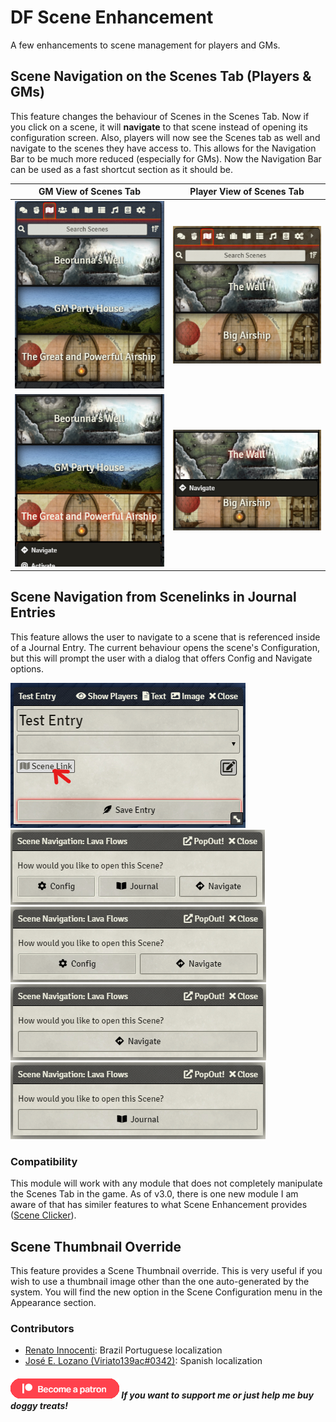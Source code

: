 # DF Scene Enhancement
A few enhancements to scene management for players and GMs.

## Scene Navigation on the Scenes Tab (Players & GMs)

This feature changes the behaviour of Scenes in the Scenes Tab. Now if you click on a scene, it will **navigate** to that scene instead of opening its configuration screen. Also, players will now see the Scenes tab as well and navigate to the scenes they have access to. This allows for the Navigation Bar to be much more reduced (especially for GMs). Now the Navigation Bar can be used as a fast shortcut section as it should be.

|GM View of Scenes Tab|Player View of Scenes Tab|
|:-:|:-:|
|![GM View of Scenes Tab](../.assets/df-scene-enhance-gm.png)|![Player View of Scenes Tab](../.assets/df-scene-enhance-pc.png)|
|![GM View of Scenes Tab](../.assets/df-scene-enhance-gm-menu.png)|![Player View of Scenes Tab](../.assets/df-scene-enhance-pc-menu.png)|

## Scene Navigation from Scenelinks in Journal Entries

This feature allows the user to navigate to a scene that is referenced inside of a Journal Entry. The current behaviour opens the scene's Configuration, but this will prompt the user with a dialog that offers Config and Navigate options.

![Journal Entry](../.assets/df-scene-enhance-journal.png)
![Configure, Journal, and Navigation Prompt](../.assets/df-scene-enhance-journal-confirm-cjn.png)
![Configure and Navigation Prompt](../.assets/df-scene-enhance-journal-confirm-cn.png)
![Navigation Prompt](../.assets/df-scene-enhance-journal-confirm-n.png)
![Journal Prompt](../.assets/df-scene-enhance-journal-confirm-j.png)

### Compatibility
This module will work with any module that does not completely manipulate the Scenes Tab in the game. As of v3.0, there is one new module I am aware of that has similer features to what Scene Enhancement provides ([Scene Clicker](https://foundryvtt.com/packages/scene-clicker/)).

## Scene Thumbnail Override

This feature provides a Scene Thumbnail override. This is very useful if you wish to use a thumbnail image other than the one auto-generated by the system. You will find the new option in the Scene Configuration menu in the Appearance section.

### Contributors

- [Renato Innocenti](https://github.com/rinnocenti): Brazil Portuguese localization
- [José E. Lozano (Viriato139ac#0342)](https://github.com/lozalojo): Spanish localization



##### [![become a patron](../.assets/patreon-image.png)](https://www.patreon.com/bePatron?u=46113583) If you want to support me or just help me buy doggy treats!